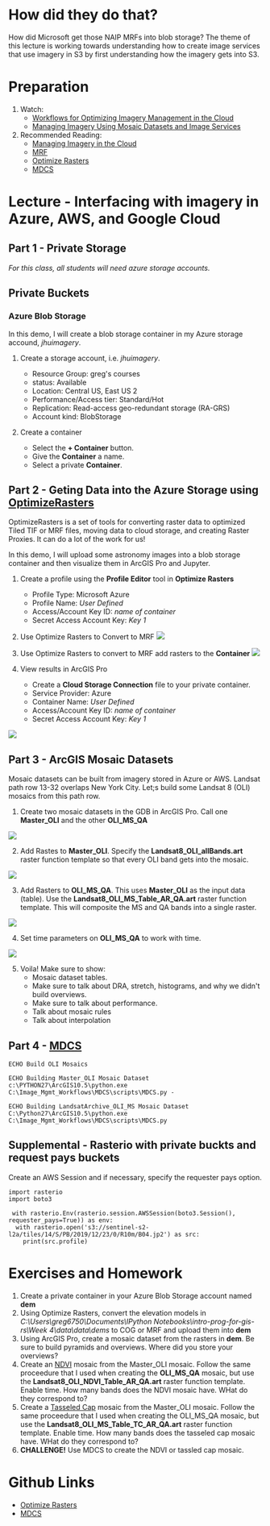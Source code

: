 # How did they do that?
How did Microsoft get those NAIP MRFs into blob storage? The theme of this lecture is working towards understanding how to create image services that use imagery in S3 by first understanding how the imagery gets into S3.

# Preparation
1. Watch:
    - [Workflows for Optimizing Imagery Management in the Cloud](https://www.esri.com/videos/watch?videoid=gQv3IHKN9j8&title=arcgis-workflows-for-optimizing-image-management-services-in-the-cloud)
    - [Managing Imagery Using Mosaic Datasets and Image Services](https://www.youtube.com/watch?v=4UlVlN0G9qk)
2. Recommended Reading:
    - [Managing Imagery in the Cloud](http://proceedings.esri.com/library/userconf/proc17/tech-workshops/tw_630-625.pdf)
    - [MRF](https://community.esri.com/thread/212729-mrf-s3-mosaics-caches-and-optimization)
    - [Optimize Rasters](https://github.com/Esri/OptimizeRasters)
    - [MDCS](https://github.com/Esri/mdcs-py)


# Lecture - Interfacing with imagery in Azure, AWS, and Google Cloud

## Part 1 - Private Storage
*For this class, all students will need azure storage accounts.*

## Private Buckets

### Azure Blob Storage
In this demo, I will create a blob storage container in my Azure storage accound, *jhuimagery*.

1. Create a storage account, i.e. *jhuimagery*.
    - Resource Group: greg's courses
    - status: Available
    - Location: Central US, East US 2
    - Performance/Access tier: Standard/Hot
    - Replication: Read-access geo-redundant storage (RA-GRS)
    - Account kind: BlobStorage

2. Create a container
    - Select the **+ Container** button.
    - Give the **Container** a name.
    - Select a private **Container**.

## Part 2 - Geting Data into the Azure Storage using [OptimizeRasters](https://github.com/Esri/OptimizeRasters)
OptimizeRasters is a set of tools for converting raster data to optimized Tiled TIF or MRF files, moving data to cloud storage, and creating Raster Proxies. It can do a lot of the work for us!

In this demo, I will upload some astronomy images into a blob storage container and then visualize them in ArcGIS Pro and Jupyter.

1. Create a profile using the **Profile Editor** tool in **Optimize Rasters**
    - Profile Type: Microsoft Azure
    - Profile Name: *User Defined*
    - Access/Account Key ID: *name of container*
    - Secret Access Account Key: *Key 1*

2. Use Optimize Rasters to Convert to MRF
    ![](https://github.com/gbrunner/developing-with-imagery/blob/master/Week%202/sings_to_local.png?raw=true)
3. Use Optimize Rasters to convert to MRF add rasters to the **Container**
    ![](https://github.com/gbrunner/developing-with-imagery/blob/master/Week%202/sings_to_azure.png?raw=true)
    
4. View results in ArcGIS Pro
    - Create a **Cloud Storage Connection** file to your private container.
    - Service Provider: Azure
    - Container Name: *User Defined*
    - Access/Account Key ID: *name of container*
    - Secret Access Account Key: *Key 1*
    
![](https://raw.githubusercontent.com/gbrunner/developing-with-imagery/master/Week%202/azure_private_connection.png)

## Part 3 - ArcGIS Mosaic Datasets
Mosaic datasets can be built from imagery stored in Azure or AWS. Landsat path row 13-32 overlaps New York City. Let;s build some Landsat 8 (OLI) mosaics from this path row.


1. Create two mosaic datasets in the GDB in ArcGIS Pro. Call one **Master_OLI** and the other **OLI_MS_QA**

![](https://github.com/gbrunner/developing-with-imagery/blob/master/Week%202/create_mosaic.png?raw=true)

2. Add Rastes to **Master_OLI**. Specify the **Landsat8_OLI_allBands.art** raster function template so that every OLI band gets into the mosaic.

![](https://github.com/gbrunner/developing-with-imagery/blob/master/Week%202/add_rasters_master_oli.png?raw=true)

3. Add Rasters to **OLI_MS_QA**. This uses **Master_OLI** as the input data (table). Use the **Landsat8_OLI_MS_Table_AR_QA.art** raster function template. This will composite the MS and QA bands into a single raster.

![](https://github.com/gbrunner/developing-with-imagery/blob/master/Week%202/add_rasters_oli_ms_qa.png?raw=true)

4. Set time parameters on **OLI_MS_QA** to work with time.

![](https://github.com/gbrunner/developing-with-imagery/blob/master/Week%202/set_time.png?raw=true)

5. Voila! Make sure to show:
    - Mosaic dataset tables.
    - Make sure to talk about DRA, stretch, histograms, and why we didn't build overviews.
    - Make sure to talk about performance.
    - Talk about mosaic rules
    - Talk about interpolation
    
## Part 4 - [MDCS](https://github.com/Esri/mdcs-py)
```
ECHO Build OLI Mosaics
```

```
ECHO Building Master_OLI Mosaic Dataset
c:\PYTHON27\ArcGIS10.5\python.exe C:\Image_Mgmt_Workflows\MDCS\scripts\MDCS.py -
```

```
ECHO Building LandsatArchive_OLI_MS Mosaic Dataset
C:\Python27\ArcGIS10.5\python.exe C:\Image_Mgmt_Workflows\MDCS\scripts\MDCS.py 
```

## Supplemental - Rasterio with private buckts and request pays buckets
Create an AWS Session and if necessary, specify the requester pays option.
```
import rasterio
import boto3

 with rasterio.Env(rasterio.session.AWSSession(boto3.Session(), requester_pays=True)) as env:
  with rasterio.open('s3://sentinel-s2-l2a/tiles/14/S/PB/2019/12/23/0/R10m/B04.jp2') as src:
    print(src.profile)
```

# Exercises and Homework
1. Create a private container in your Azure Blob Storage account named **dem**
2. Using Optimize Rasters, convert the elevation models in *C:\Users\greg6750\Documents\IPython Notebooks\intro-prog-for-gis-rs\Week 4\data\data\dems* to COG or MRF and upload them into **dem**
3. Using ArcGIS Pro, create a mosaic dataset from the rasters in **dem**. Be sure to build pyramids and overviews. Where did you store your overviews?
4. Create an [NDVI](https://www.usgs.gov/land-resources/nli/landsat/landsat-normalized-difference-vegetation-index?qt-science_support_page_related_con=0#qt-science_support_page_related_con) mosaic from the Master_OLI mosaic. Follow the same proceedure that I used when creating the **OLI_MS_QA** mosaic, but use the **Landsat8_OLI_NDVI_Table_AR_QA.art** raster function template. Enable time. How many bands does the NDVI mosaic have. WHat do they correspond to? 
5. Create a [Tasseled Cap](https://community.esri.com/docs/DOC-1868) mosaic from the Master_OLI mosaic. Follow the same proceedure that I used when creating the OLI_MS_QA mosaic, but use the **Landsat8_OLI_MS_Table_TC_AR_QA.art** raster function template. Enable time. How many bands does the tasseled cap mosaic have. WHat do they correspond to?
6. **CHALLENGE!** Use MDCS to create the NDVI or tassled cap mosaic. 

# Github Links
  - [Optimize Rasters](https://github.com/Esri/OptimizeRasters)
  - [MDCS](https://github.com/Esri/mdcs-py)
